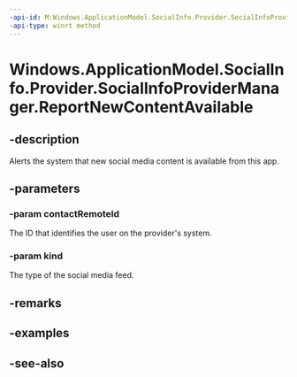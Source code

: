```yaml
---
-api-id: M:Windows.ApplicationModel.SocialInfo.Provider.SocialInfoProviderManager.ReportNewContentAvailable(System.String,Windows.ApplicationModel.SocialInfo.SocialFeedKind)
-api-type: winrt method
---
```


<!-- Method syntax
public void ReportNewContentAvailable(System.String contactRemoteId, Windows.ApplicationModel.SocialInfo.SocialFeedKind kind)
-->

# Windows.ApplicationModel.SocialInfo.Provider.SocialInfoProviderManager.ReportNewContentAvailable

## -description
Alerts the system that new social media content is available from this app.

## -parameters
### -param contactRemoteId
The ID that identifies the user on the provider's system.

### -param kind
The type of the social media feed.

## -remarks

## -examples

## -see-also
